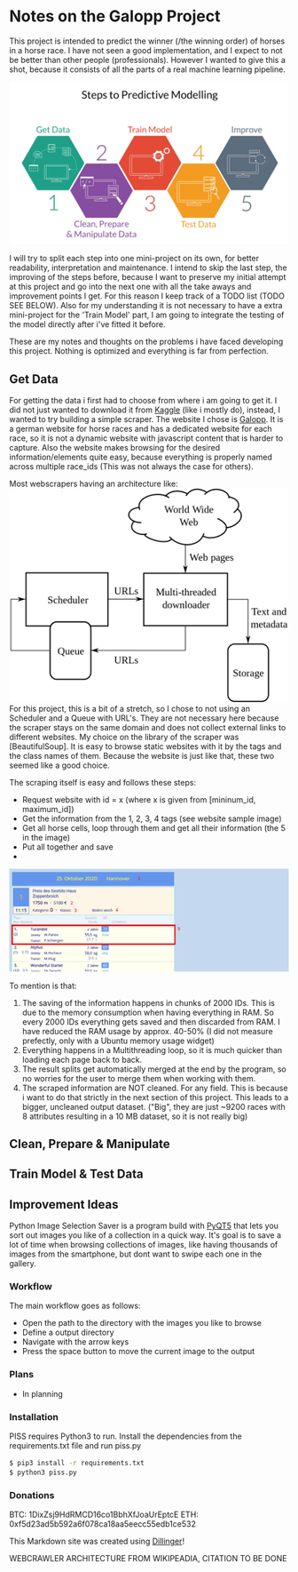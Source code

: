 # Notes on the Galopp Project

This project is intended to predict the winner (/the winning order) of horses in a horse race. I have not seen a good implementation, and I expect to not be better than other people (professionals). However I wanted to give this a shot, because it consists of all the parts of a real machine learning pipeline.

![](Project-Steps.jpg "Machine Learning Project Steps")

I will try to split each step into one mini-project on its own, for better readability, interpretation and maintenance. I intend to skip the last step, the improving of the steps before, because I want to preserve my initial attempt at this project and go into the next one with all the take aways and improvement points I get. For this reason I keep track of a TODO list (TODO SEE BELOW). Also for my understanding it is not necessary to have a extra mini-project for the 'Train Model' part, I am going to integrate the testing of the model directly after i've fitted it before.

These are my notes and thoughts on the problems i have faced developing this project. Nothing is optimized and everything is far from perfection.

## Get Data

For getting the data i first had to choose from where i am going to get it. I did not just wanted to download it from [Kaggle] (like i mostly do), instead, I wanted to try building a simple scraper. The website I chose is [Galopp]. It is a german website for horse races and has a dedicated website for each race, so it is not a dynamic website with javascript content that is harder to capture. Also the website makes browsing for the desired information/elements quite easy, because everything is properly named across multiple race_ids (This was not always the case for others).

Most webscrapers having an architecture like: ![](1280px-WebCrawlerArchitecture.svg.png "Webcrawler Architecture")
For this project, this is a bit of a stretch, so I chose to not using an Scheduler and a Queue with URL's. They are not necessary here because the scraper stays on the same domain and  does not collect external links to different websites. My choice on the library of the scraper was [BeautifulSoup]. It is easy to browse static websites with it by the tags and the class names of them. Because the website is just like that, these two seemed like a good choice.

The scraping itself is easy and follows these steps:
- Request website with id = x (where x is given from [mininum_id, maximum_id])
- Get the information from the 1, 2, 3, 4 tags (see website sample image)
- Get all horse cells, loop through them and get all their information (the 5 in the image)
- Put all together and save
- 
![](website.png "Scraping method")

To mention is that:
1. The saving of the information happens in chunks of 2000 IDs. This is due to the memory consumption when having everything in RAM. So every 2000 IDs everything gets saved and then discarded from RAM. I have reduced the RAM usage by approx. 40-50% (I did not measure prefectly, only with a Ubuntu memory usage widget)
2. Everything happens in a Multithreading loop, so it is much quicker than loading each page back to back.
3. The result splits get automatically merged at the end by the program, so no worries for the user to merge them when working with them.
4. The scraped information are NOT cleaned. For any field. This is because i want to do that strictly in the next section of this project. This leads to a bigger, uncleaned output dataset. ("Big", they are just ~9200 races with 8 attributes resulting in a 10 MB dataset, so it is not really big)

## Clean, Prepare & Manipulate

## Train Model & Test Data

## Improvement Ideas

Python Image Selection Saver is a program build with [PyQT5] that lets you sort out images you like of a collection in a quick way. It's goal is to save a lot of time when browsing collections of images, like having thousands of images from the smartphone, but dont want to swipe each one in the gallery. 

### Workflow
The main workflow goes as follows:

  - Open the path to the directory with the images you like to browse
  - Define a output directory
  - Navigate with the arrow keys
  - Press the space button to move the current image to the output

### Plans
  - In planning

### Installation

PISS requires Python3 to run.
Install the dependencies from the requirements.txt file and run piss.py

```sh
$ pip3 install -r requirements.txt
$ python3 piss.py
```

### Donations

BTC: 1DixZsj9HdRMCD16co1BbhXfJoaUrEptcE 
ETH: 0xf5d23ad5b592a6f078ca18aa5eecc55edb1ce532




This Markdown site was created using [Dillinger]!

WEBCRAWLER ARCHITECTURE FROM WIKIPEADIA, CITATION TO BE DONE

[//]: # (These are reference links used in the body)
   [PyQt5]: <https://riverbankcomputing.com/software/pyqt/downloadr>
   [Galopp]: <https://www.galopp-statistik.de/>
   [BeutifulSoup]: <https://www.crummy.com/software/BeautifulSoup/>
   [Kaggle]: <https://www.kaggle.com/>
   [Dillinger]: <https://dillinger.io/>

